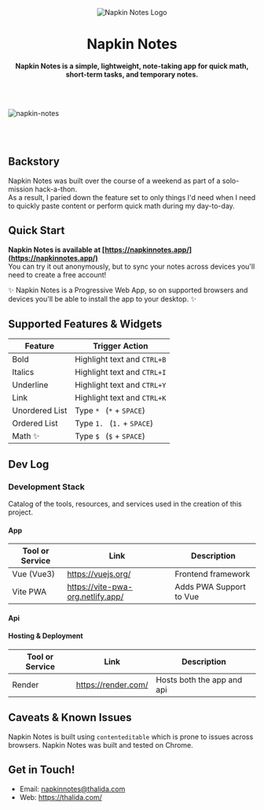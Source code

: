 <div align="center">
   <img src="https://github.com/thalida/napkinnotes/assets/3401715/75867e3a-150a-406b-89c9-69406a159096" alt="Napkin Notes Logo" />
   <h1>Napkin Notes</h1>
   <p>
      <strong>Napkin Notes is a simple, lightweight, note-taking app for quick math, short-term tasks, and temporary notes.</strong>
   </p>
</div>

<br /><br />

![napkin-notes](https://github.com/thalida/napkinnotes/assets/3401715/7c94cbc2-1702-42b5-a7e1-b8e5fbdedb75)

<br /><br />

## Backstory

Napkin Notes was built over the course of a weekend as part of a solo-mission hack-a-thon.  
As a result, I paried down the feature set to only things I'd need when I need to quickly paste content or perform quick math during my day-to-day.


## Quick Start

**Napkin Notes is available at [https://napkinnotes.app/](https://napkinnotes.app/)**  
You can try it out anonymously, but to sync your notes across devices you'll need to create a free account!

✨  Napkin Notes is a Progressive Web App, so on supported browsers and devices you'll be able to install the app to your desktop. ✨ 


## Supported Features & Widgets
| Feature | Trigger Action |
|---------|----------------|
| Bold    | Highlight text and `CTRL+B` |
| Italics | Highlight text and `CTRL+I` |
| Underline | Highlight text and `CTRL+Y` |
| Link | Highlight text and `CTRL+K` |
| Unordered List | Type `* ` (`*` + `SPACE`) |
| Ordered List | Type `1. ` (`1.` + `SPACE`) |
| Math ✨ | Type `$ ` (`$` + `SPACE`) |


## Dev Log

### Development Stack
Catalog of the tools, resources, and services used in the creation of this project.

#### App
| Tool or Service | Link | Description |
|-----------------|------|-------------|
| Vue (Vue3) | https://vuejs.org/ | Frontend framework |
| Vite PWA | https://vite-pwa-org.netlify.app/ | Adds PWA Support to Vue |


#### Api


#### Hosting & Deployment
| Tool or Service | Link | Description |
|-----------------|------|-------------|
| Render | https://render.com/ | Hosts both the app and api | 


## Caveats & Known Issues

Napkin Notes is built using `contenteditable` which is prone to issues across browsers. Napkin Notes was built and tested on Chrome.


## Get in Touch!

* Email: napkinnotes@thalida.com
* Web: https://thalida.com/
